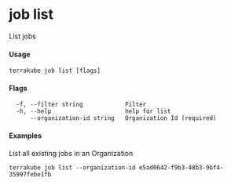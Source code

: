 # job list

List jobs

#### Usage

```
terrakube job list [flags]
```

#### Flags

```
  -f, --filter string            Filter
  -h, --help                     help for list
      --organization-id string   Organization Id (required)
```

#### Examples

List all existing jobs in an Organization

```
terrakube job list --organization-id e5ad0642-f9b3-48b3-9bf4-35997febe1fb
```
